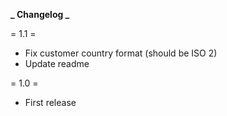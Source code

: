 **_ Changelog _**

= 1.1 =

- Fix customer country format (should be ISO 2)
- Update readme

= 1.0 =

- First release

